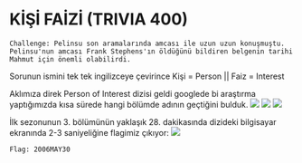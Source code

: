 # KİŞİ FAİZİ (TRIVIA 400)

```
Challenge: Pelinsu son aramalarında amcası ile uzun uzun konuşmuştu. Pelinsu'nun amcası Frank Stephens'ın öldüğünü bildiren belgenin tarihi Mahmut için önemli olabilirdi. 
```

Sorunun ismini tek tek ingilizceye çevirince
Kişi = Person || Faiz = Interest

Aklımıza direk Person of Interest dizisi geldi googlede bi araştırma yaptığımızda kısa sürede hangi bölümde adının geçtiğini bulduk.
![](https://raw.githubusercontent.com/ozancetin/CTF-Writeups/master/2018/DKHOSCTF/Ki%C5%9Fi%20Faizi/1.png)
![](https://raw.githubusercontent.com/ozancetin/CTF-Writeups/master/2018/DKHOSCTF/Ki%C5%9Fi%20Faizi/2.png)
![](https://raw.githubusercontent.com/ozancetin/CTF-Writeups/master/2018/DKHOSCTF/Ki%C5%9Fi%20Faizi/3.png)

İlk sezonunun 3. bölümünün yaklaşık 28. dakikasında dizideki bilgisayar ekranında 2-3 saniyeliğine flagimiz çıkıyor:
![](https://raw.githubusercontent.com/ozancetin/CTF-Writeups/master/2018/DKHOSCTF/Ki%C5%9Fi%20Faizi/4.png)

```
Flag: 2006MAY30
```

